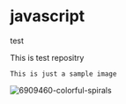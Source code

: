 # javascript
test

This is test repositry

```
This is just a sample image
```

![6909460-colorful-spirals](https://cloud.githubusercontent.com/assets/20327319/18622491/a11cdefa-7de4-11e6-83aa-4fcff03f3285.jpg)

